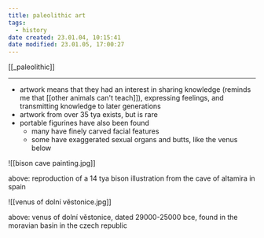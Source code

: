 ```yaml
---
title: paleolithic art
tags:
  - history
date created: 23.01.04, 10:15:41
date modified: 23.01.05, 17:00:27
---
```


[[_paleolithic]]

---

- artwork means that they had an interest in sharing knowledge (reminds me that [[other animals can't teach]]), expressing feelings, and transmitting knowledge to later generations
- artwork from over 35 tya exists, but is rare
- portable figurines have also been found
	- many have finely carved facial features
	- some have exaggerated sexual organs and butts, like the venus below

![[bison cave painting.jpg]]

above: reproduction of a 14 tya bison illustration from the cave of altamira in spain

![[venus of dolní věstonice.jpg]]

above: venus of dolní věstonice, dated 29000-25000 bce, found in the moravian basin in the czech republic
